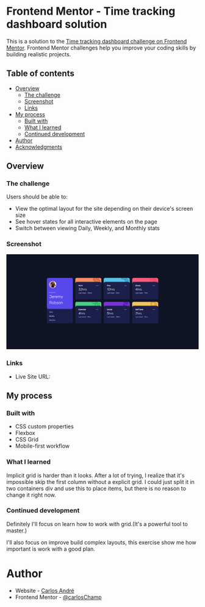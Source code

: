 # Frontend Mentor - Time tracking dashboard solution

This is a solution to the [Time tracking dashboard challenge on Frontend Mentor](https://www.frontendmentor.io/challenges/time-tracking-dashboard-UIQ7167Jw). Frontend Mentor challenges help you improve your coding skills by building realistic projects. 

## Table of contents

- [Overview](#overview)
  - [The challenge](#the-challenge)
  - [Screenshot](#screenshot)
  - [Links](#links)
- [My process](#my-process)
  - [Built with](#built-with)
  - [What I learned](#what-i-learned)
  - [Continued development](#continued-development)
- [Author](#author)
- [Acknowledgments](#acknowledgments)

## Overview

### The challenge

Users should be able to:

- View the optimal layout for the site depending on their device's screen size
- See hover states for all interactive elements on the page
- Switch between viewing Daily, Weekly, and Monthly stats

### Screenshot

![](./screenshot.png)

### Links

- Live Site URL: 

## My process

### Built with

- CSS custom properties
- Flexbox
- CSS Grid
- Mobile-first workflow

### What I learned

Implicit grid is harder than it looks. After a lot of trying, I realize that it's impossible skip the first column without a explicit grid. I could just split it in two containers div and use this to place items, but there is no reason to change it right now.


### Continued development

Definitely I'll focus on learn how to work with grid.(It's a powerful tool to master.)

I'll also focus on improve build complex layouts, this exercise show me how important is work with a good plan. 

# Author

- Website - [Carlos André](https://carlosandre.tec.br)
- Frontend Mentor - [@carlosChamp](https://www.frontendmentor.io/profile/carlosChamp)
